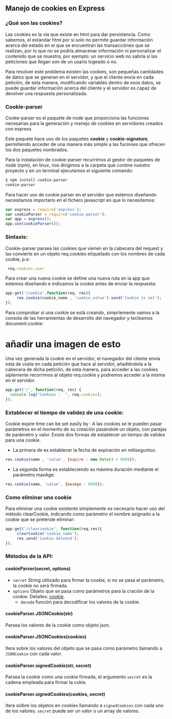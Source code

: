 ## Manejo de cookies en Express
### ¿Qué son las cookies?

Las cookies es la vía que existe en html para dar persistencia. Como sabemos, el estandar html por si solo no permite guardar información acerca del estado en el que se encuentran las transacciónes que se realizan, por lo que no se podría almacenar información ni personalizar el contenido que se muestra, por ejemplo: un servicio web no sabría si las peticiones que llegan son de un usario logeado o no.

Para resolver este problema existen las cookies, son pequeñas cantidades de datos que se generan en el servidor, y que el cliente envía en cada petición, de esta manera, modificando variables dentro de esos datos, se puede guardar información acerca del cliente y el servidor es capaz de devolver una respuesta personalizada.

### Cookie-parser
Cooke-parser es el paquete de node que proporciona las funciones necesarias para la generación y manejo de cookies en servidores creados con express.

Este paquete hace uso de los paquetes **cookie** y **cookie-signature**, permitiendo acceder de una manera más simple a las fucinoes que ofrecen los dos paquetes nombrados.

Para la instalación de cookie-parser recurrimos al gestor de paquetes de node (npm), en linux, nos dirigimos a la carpeta que contine nuestro proyecto y en un terminal ejecutamos el siguiente comando:
~~~bash
$ npm install cookie-parser
cookie-parser
~~~

Para hacer uso de cookie parser en el servidor que estemos diseñando necesitamos importarlo en el fichero javascript en que lo necesitemos:
~~~javascript
var express = require('express');
var cookieParser = require('cookie-parser');
var app = express();
app.use(cookieParser());
~~~

### Sintaxis:
Cookie-parser parsea las cookies que vienen en la cabecera del request y las convierte en un objeto req.cookies etiquetado con los nombres de cada cookie, p.e:
~~~javascript
 req.cookies.user
~~~
Para crear una nueva cookie se define una nueva ruta en la app que estemos diseñando e indicamos la cookie antes de enviar la respuesta:
~~~javascript
app.get('/cookie',function(req, res){
     res.cookie(cookie_name , 'cookie_value').send('Cookie is set');
});
~~~
Para comprobar si una cookie se está creando, simprlemente vamos a la consola de las herramientas de desarrollo del navegador y tecleamos document.cookie:
# añadir una imagen de esto

Una vez generada la cookie en el servidor, el navegador del cliente envía esta de vuela en cada petición que hace al servidor, añadiéndola a la cabecera de dicha petición, de esta manera, para acceder a las cookies siplemente recorrimos al objeto req.cookie y podremos acceder a la misma en el servidor.

~~~javascript
app.get('/', function(req, res) {
  console.log("Cookies :  ", req.cookies);
});
~~~
### Extablecer el tiempo de validez de una cookie:
Cookie expire time can be set easily by :
A las cookies se le pueden pasar parámetros en el momento de su creación pasándole un objeto, con parejas de parámetro y valor. Existe dos formas de establecer un tiempo de valides para una cookie.
* La primera de es establecer la fecha de expiración en miliseguntos:
~~~javascript
res.cookie(name , 'value', {expire : new Date() + 9999});
~~~
* La segunda forma es estableciendo su máxima duración mediante el parámetro maxAge:
~~~javascript
res.cookie(name, 'value', {maxAge : 9999});
~~~

### Como eliminar una cookie

Para eliminar una cookie existente simplemente es necesario hacer uso del método clearCookie, indicando como parámetro el nombre asignado a la cookie que se pretende eliminar:
~~~javascript
app.get('/clearcookie', function(req,res){
     clearCookie('cookie_name');
     res.send('Cookie deleted');
});
~~~

### Métodos de la API:

#### cookieParser(secret, options)

- `secret` String utilizado para firmar la cookie, si no se pasa el parámetro, la cookie no será firmada.
- `options` Objeto que se pasa como parámetros para la cración de la cookie. Detalles: [cookie](https://www.npmjs.org/package/cookie).
  - `decode` función para decodificar los valores de la cookie.

#### cookieParser.JSONCookie(str)
Parsea los valores de la cookie como objeto json.

#### cookieParser.JSONCookies(cookies)

Itera sobre los valores del objeto que se pasa como parámetro llamando a `JSONCookie` con cada valor.

#### cookieParser.signedCookie(str, secret)

Parsea la cookie como una cookie firmada, el argumento `secret` es la cadena empleada para firmar la cokie.

#### cookieParser.signedCookies(cookies, secret)

Itera solbre los objetos en cookies llamando a `signedCookies` con cada uno de los valores. `secret` puede ser un valor o un array de valores.
